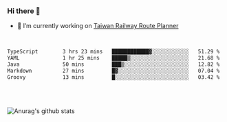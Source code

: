 ### Hi there 👋

- 🔭 I’m currently working on [Taiwan Railway Route Planner](https://github.com/Taiwan-Railway-Route-Planner)

<br/>

<!--START_SECTION:waka-->

```txt
TypeScript        3 hrs 23 mins   ████████████▓░░░░░░░░░░░░   51.29 %
YAML              1 hr 25 mins    █████▒░░░░░░░░░░░░░░░░░░░   21.68 %
Java              50 mins         ███▒░░░░░░░░░░░░░░░░░░░░░   12.82 %
Markdown          27 mins         █▓░░░░░░░░░░░░░░░░░░░░░░░   07.04 %
Groovy            13 mins         █░░░░░░░░░░░░░░░░░░░░░░░░   03.42 %
```

<!--END_SECTION:waka-->

<br/>
<br/>

![Anurag's github stats](https://github-readme-stats.vercel.app/api?username=DepickereSven&show_icons=true&theme=tokyonight)



<!--
**DepickereSven/DepickereSven** is a ✨ _special_ ✨ repository because its `README.md` (this file) appears on your GitHub profile.

Here are some ideas to get you started:

- 🔭 I’m currently working on ...
- 🌱 I’m currently learning ...
- 👯 I’m looking to collaborate on ...
- 🤔 I’m looking for help with ...
- 💬 Ask me about ...
- 📫 How to reach me: ...
- 😄 Pronouns: ...
- ⚡ Fun fact: ...
-->

